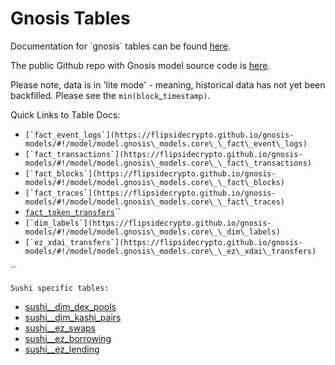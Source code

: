 # Gnosis Tables

Documentation for \`gnosis\` tables can be found [here](https://flipsidecrypto.github.io/gnosis-models/#!/overview).

The public Github repo with Gnosis model source code is [here](https://github.com/FlipsideCrypto/gnosis-models).

Please note, data is in 'lite mode' - meaning, historical data has not yet been backfilled. Please see the `min(block`\_`timestamp)`.&#x20;

Quick Links to Table Docs:

* ``[`fact_event_logs`](https://flipsidecrypto.github.io/gnosis-models/#!/model/model.gnosis\_models.core\_\_fact\_event\_logs)``
* ``[`fact_transactions`](https://flipsidecrypto.github.io/gnosis-models/#!/model/model.gnosis\_models.core\_\_fact\_transactions)``
* ``[`fact_blocks`](https://flipsidecrypto.github.io/gnosis-models/#!/model/model.gnosis\_models.core\_\_fact\_blocks)``
* ``[`fact_traces`](https://flipsidecrypto.github.io/gnosis-models/#!/model/model.gnosis\_models.core\_\_fact\_traces)``
* &#x20;[`fact_token_transfers`](https://flipsidecrypto.github.io/gnosis-models/#!/model/model.gnosis\_models.core\_\_fact\_token\_transfers)``
* ``[`dim_labels`](https://flipsidecrypto.github.io/gnosis-models/#!/model/model.gnosis\_models.core\_\_dim\_labels)``
* ``[`ez_xdai_transfers`](https://flipsidecrypto.github.io/gnosis-models/#!/model/model.gnosis\_models.core\_\_ez\_xdai\_transfers)``

``

`Sushi specific tables:`

* [sushi\_\_dim\_dex\_pools](https://cloud.getdbt.com/accounts/1258/runs/80579141/docs/#!/model/model.gnosis\_models.sushi\_\_dim\_dex\_pools)
* [sushi\_\_dim\_kashi\_pairs](https://cloud.getdbt.com/accounts/1258/runs/80579141/docs/#!/model/model.gnosis\_models.sushi\_\_dim\_kashi\_pairs)
* [sushi\_\_ez\_swaps ](https://cloud.getdbt.com/accounts/1258/runs/80579141/docs/#!/model/model.gnosis\_models.sushi\_\_ez\_swaps)
* [sushi\_\_ez\_borrowing](https://cloud.getdbt.com/accounts/1258/runs/80579141/docs/#!/model/model.gnosis\_models.sushi\_\_ez\_borrowing)
* [sushi\_\_ez\_lending](https://cloud.getdbt.com/accounts/1258/runs/80579141/docs/#!/model/model.gnosis\_models.sushi\_\_ez\_lending)
